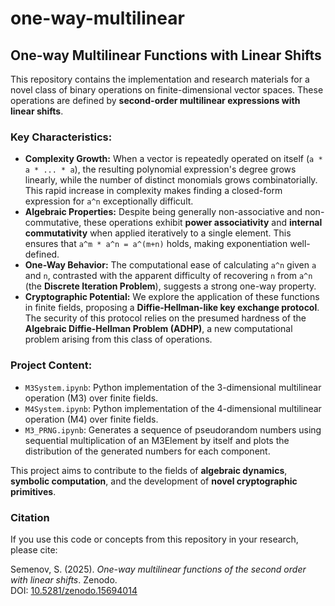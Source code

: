 # one-way-multilinear

## One-way Multilinear Functions with Linear Shifts

This repository contains the implementation and research materials for a novel class of binary operations on finite-dimensional vector spaces. These operations are defined by **second-order multilinear expressions with linear shifts**.

### Key Characteristics:

* **Complexity Growth:** When a vector is repeatedly operated on itself (`a * a * ... * a`), the resulting polynomial expression's degree grows linearly, while the number of distinct monomials grows combinatorially. This rapid increase in complexity makes finding a closed-form expression for `a^n` exceptionally difficult.
* **Algebraic Properties:** Despite being generally non-associative and non-commutative, these operations exhibit **power associativity** and **internal commutativity** when applied iteratively to a single element. This ensures that `a^m * a^n = a^(m+n)` holds, making exponentiation well-defined.
* **One-Way Behavior:** The computational ease of calculating `a^n` given `a` and `n`, contrasted with the apparent difficulty of recovering `n` from `a^n` (the **Discrete Iteration Problem**), suggests a strong one-way property.
* **Cryptographic Potential:** We explore the application of these functions in finite fields, proposing a **Diffie-Hellman-like key exchange protocol**. The security of this protocol relies on the presumed hardness of the **Algebraic Diffie-Hellman Problem (ADHP)**, a new computational problem arising from this class of operations.

### Project Content:

* `M3System.ipynb`: Python implementation of the 3-dimensional multilinear operation (M3) over finite fields.
* `M4System.ipynb`: Python implementation of the 4-dimensional multilinear operation (M4) over finite fields.
* `M3_PRNG.ipynb`: Generates a sequence of pseudorandom numbers using sequential multiplication of an M3Element by itself and plots the distribution of the generated numbers for each component.

This project aims to contribute to the fields of **algebraic dynamics**, **symbolic computation**, and the development of **novel cryptographic primitives**.

### Citation

If you use this code or concepts from this repository in your research, please cite:

Semenov, S. (2025). *One-way multilinear functions of the second order with linear shifts*. Zenodo.  
DOI: [10.5281/zenodo.15694014](https://doi.org/10.5281/zenodo.15694014)
